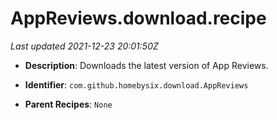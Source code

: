 # AppReviews.download.recipe

_Last updated 2021-12-23 20:01:50Z_

- **Description**: Downloads the latest version of App Reviews.

- **Identifier**: `com.github.homebysix.download.AppReviews`

- **Parent Recipes**: `None`
